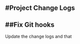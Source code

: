 #Project Change Logs
--------------------

##Fix Git hooks
--------
Update the change logs and that
